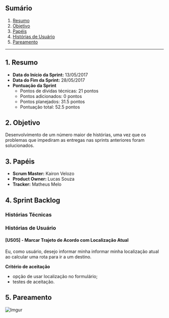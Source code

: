 ## Sumário
1. [Resumo](#1-Resumo)
2. [Objetivo](#2-Objetivo)
3. [Papéis](#3-Papéis)
4. [Histórias de Usuário](#4-Histórias)
5. [Pareamento](#5-Pareamento)

***
## 1. Resumo

* **Data do Início da Sprint:** 13/05/2017
* **Data do Fim da Sprint:** 28/05/2017
* **Pontuação da Sprint**
   * Pontos de dívidas técnicas: 21 pontos
   * Pontos adicionados: 0 pontos
   * Pontos planejados: 31.5 pontos
   * Pontuação total: 52.5 pontos

## 2. Objetivo

Desenvolvimento de um número maior de histórias, uma vez que os problemas que impediram as entregas nas sprints anteriores foram solucionados.

## 3. Papéis

* **Scrum Master:** Kairon Velozo
* **Product Owner:** Lucas Souza
* **Tracker:** Matheus Melo

## 4. Sprint Backlog

### **Histórias Técnicas**


### **Histórias de Usuário**

#### [US05] - Marcar Trajeto de Acordo com Localização Atual

Eu, como usuário, desejo informar minha informar minha localização atual ao calcular uma rota para ir a um destino. 

**Critério de aceitação** 
   * opção de usar localização no formulário;
   * testes de aceitação.

## 5. Pareamento

![Imgur](http://i.imgur.com/tDS4CU1.png)
